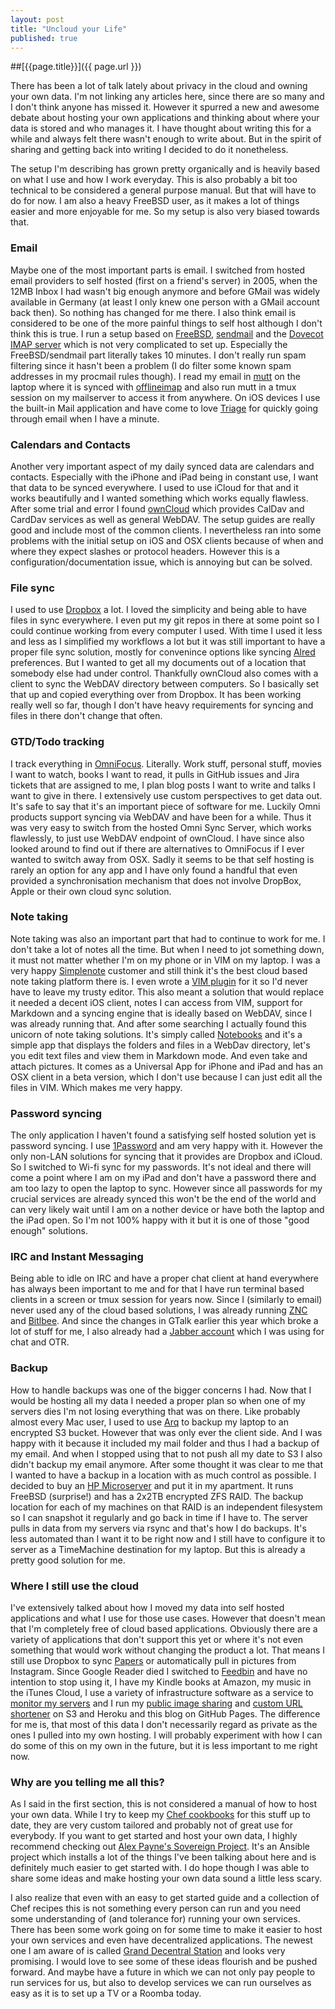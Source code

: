 ```yaml
---
layout: post
title: "Uncloud your Life"
published: true
---
```


##[{{page.title}}]({{ page.url }})

There has been a lot of talk lately about privacy in the cloud and owning
your own data. I'm not linking any articles here, since there are so many
and I don't think anyone has missed it. However it spurred a new and awesome
debate about hosting your own applications and thinking about where your data
is stored and who manages it. I have thought about writing this for a while
and always felt there wasn't enough to write about. But in the spirit of
sharing and getting back into writing I decided to do it nonetheless.

The setup I'm describing has grown pretty organically and is heavily based on
what I use and how I work everyday. This is also probably a bit too technical
to be considered a general purpose manual. But that will have to do for now. I
am also a heavy FreeBSD user, as it makes a lot of things easier and more
enjoyable for me. So my setup is also very biased towards that.

### Email
Maybe one of the most important parts is email. I switched from hosted email
providers to self hosted (first on a friend's server) in 2005, when the 12MB
Inbox I had wasn't big enough anymore and before GMail was widely available in
Germany (at least I only knew one person with a GMail account back then). So
nothing has changed for me there. I also think email is considered to be one
of the more painful things to self host although I don't think this is true. I
run a setup based on [FreeBSD][freebsd], [sendmail][sendmail] and the [Dovecot
IMAP server][dovecot] which is not very complicated to set up. Especially the
FreeBSD/sendmail part literally takes 10 minutes. I don't really run spam
filtering since it hasn't been a problem (I do filter some known spam
addresses in my procmail rules though). I read my email in [mutt][mutt] on the
laptop where it is synced with [offlineimap][offlineimap] and also run mutt in
a tmux session on my mailserver to access it from anywhere. On iOS devices I
use the built-in Mail application and have come to love [Triage][triage] for
quickly going through email when I have a minute.

### Calendars and Contacts
Another very important aspect of my daily synced data are calendars and
contacts. Especially with the iPhone and iPad being in constant use, I want
that data to be synced everywhere. I used to use iCloud for that and it works
beautifully and I wanted something which works equally flawless. After some
trial and error I found [ownCloud][owncloud] which provides CalDav and CardDav
services as well as general WebDAV. The setup guides are really good and
include most of the common clients. I nevertheless ran into some problems
with the initial setup on iOS and OSX clients because of when and where they
expect slashes or protocol headers. However this is a
configuration/documentation issue, which is annoying but can be solved.

### File sync
I used to use [Dropbox][dropbox] a lot. I loved the simplicity and being able
to have files in sync everywhere. I even put my git repos in there at some
point so I could continue working from every computer I used. With time I used
it less and less as I simplified my workflows a lot but it was still important
to have a proper file sync solution, mostly for convenince options like
syncing [Alred][alfred] preferences. But I wanted to get all my documents out
of a location that somebody else had under control. Thankfully ownCloud also
comes with a client to sync the WebDAV directory between computers. So I
basically set that up and copied everything over from Dropbox. It has been
working really well so far, though I don't have heavy requirements for syncing
and files in there don't change that often.

### GTD/Todo tracking
I track everything in [OmniFocus][omnifocus]. Literally. Work stuff, personal
stuff, movies I want to watch, books I want to read, it pulls in GitHub issues
and Jira tickets that are assigned to me, I plan blog posts I want to write
and talks I want to give in there. I extensively use custom perspectives to
get data out. It's safe to say that it's an important piece of software for
me. Luckily Omni products support syncing via WebDAV and have been for a
while. Thus it was very easy to switch from the hosted Omni Sync Server, which
works flawlessly, to just use WebDAV endpoint of ownCloud. I have since also
looked around to find out if there are alternatives to OmniFocus if I ever
wanted to switch away from OSX. Sadly it seems to be that self hosting is
rarely an option for any app and I have only found a handful that even
provided a synchronisation mechanism that does not involve DropBox, Apple or
their own cloud sync solution.

### Note taking
Note taking was also an important part that had to continue to work for me. I
don't take a lot of notes all the time. But when I need to jot something down,
it must not matter whether I'm on my phone or in VIM on my laptop. I was a
very happy [Simplenote][simplenote] customer and still think it's the best
cloud based note taking platform there is. I even wrote a [VIM
plugin][simplenote.vim] for it so I'd never have to leave my trusty editor.
This also meant a solution that would replace it needed a decent iOS client,
notes I can access from VIM, support for Markdown and a syncing engine that is
ideally based on WebDAV, since I was already running that. And after some
searching I actually found this unicorn of note taking solutions. It's simply
called [Notebooks][notebooks] and it's a simple app that displays the folders
and files in a WebDav directory, let's you edit text files and view them in
Markdown mode. And even take and attach pictures. It comes as a Universal App
for iPhone and iPad and has an OSX client in a beta version, which I don't use
because I can just edit all the files in VIM. Which makes me very happy.

### Password syncing
The only application I haven't found a satisfying self hosted solution yet is
password syncing. I use [1Password][1password] and am very happy with it.
However the only non-LAN solutions for syncing that it provides are Dropbox
and iCloud. So I switched to Wi-fi sync for my passwords. It's not ideal and
there will come a point where I am on my iPad and don't have a password there
and am too lazy to open the laptop to sync. However since all passwords for
my crucial services are already synced this won't be the end of the world and
can very likely wait until I am on a nother device or have both the laptop and
the iPad open. So I'm not 100% happy with it but it is one of those "good
enough" solutions.

### IRC and Instant Messaging
Being able to idle on IRC and have a proper chat client at hand everywhere has
always been important to me and for that I have run terminal based clients in
a screen or tmux session for years now. Since I (similarly to email) never
used any of the cloud based solutions, I was already running [ZNC][znc] and
[Bitlbee][bitlbee]. And since the changes in GTalk earlier this year which
broke a lot of stuff for me, I also already had a [Jabber account][jabber]
which I was using for chat and OTR.

### Backup
How to handle backups was one of the bigger concerns I had. Now that I would
be hosting all my data I needed a proper plan so when one of my servers dies
I'm not losing everything that was on there. Like probably almost every Mac
user, I used to use [Arq][arq] to backup my laptop to an encrypted S3 bucket.
However that was only ever the client side. And I was happy with it because
it included my mail folder and thus I had a backup of my email. And when I
stopped using that to not push all my date to S3 I also didn't backup my email
anymore. After some thought it was clear to me that I wanted to have a backup
in a location with as much control as possible. I decided to buy an [HP
Microserver][microserver] and put it in my apartment. It runs FreeBSD
(surprise!) and has a 2x2TB encrypted ZFS RAID. The backup location for each
of my machines on that RAID is an independent filesystem so I can snapshot it
regularly and go back in time if I have to. The server pulls in data from my
servers via rsync and that's how I do backups. It's less automated than I want
it to be right now and I still have to configure it to server as a TimeMachine
destination for my laptop. But this is already a pretty good solution for me.

### Where I still use the cloud
I've extensively talked about how I moved my data into self hosted
applications and what I use for those use cases. However that doesn't mean
that I'm completely free of cloud based applications. Obviously there are a
variety of applications that don't support this yet or where it's not even
something that would work without changing the product a lot. That means I
still use Dropbox to sync [Papers][papers] or automatically pull in pictures
from Instagram. Since Google Reader died I switched to [Feedbin][feedbin] and
have no intention to stop using it, I have my Kindle books at Amazon, my music
in the iTunes Cloud, I use a variety of infrastructure software as a service
to [monitor my servers][monitoring] and I run my [public image
sharing][imagesharing] and [custom URL shortener][katana] on S3 and Heroku and
this blog on GitHub Pages. The difference for me is, that most of this data I
don't necessarily regard as private as the ones I pulled into my own hosting.
I will probably experiment with how I can do some of this on my own in the
future, but it is less important to me right now.

### Why are you telling me all this?
As I said in the first section, this is not considered a manual of how to host
your own data. While I try to keep my [Chef cookbooks][cookbooks] for this
stuff up to date, they are very custom tailored and probably not of great use
for everybody. If you want to get started and host your own data, I highly
recommend checking out [Alex Payne's Sovereign Project][sovereign]. It's an
Ansible project which installs a lot of the things I've been talking about
here and is definitely much easier to get started with. I do hope though I was
able to share some ideas and make hosting your own data sound a little less
scary.

I also realize that even with an easy to get started guide and a collection of
Chef recipes this is not something every person can run and you need some
understanding of (and tolerance for) running your own services. There has been
some work going on for some time to make it easier to host your own services
and even have decentralized applications. The newest one I am aware of is
called [Grand Decentral Station][decentralize] and looks very promising. I
would love to see some of these ideas flourish and be pushed forward. And
maybe have a future in which we can not only pay people to run services for
us, but also to develop services we can run ourselves as easy as it is to set
up a TV or a Roomba today.


[sovereign]: https://github.com/al3x/sovereign
[omnifocus]: http://www.omnigroup.com/omnifocus
[freebsd]: http://www.omnigroup.com/omnifocus
[sendmail]: http://www.omnigroup.com/omnifocus
[mutt]: http://www.omnigroup.com/omnifocus
[dovecot]: http://www.omnigroup.com/omnifocus
[triage]: http://www.omnigroup.com/omnifocus
[owncloud]: http://www.omnigroup.com/omnifocus
[offlineimap]: http://www.omnigroup.com/omnifocus
[dropbox]: http://dropbox.com
[alfred]: http://www.alfredapp.com
[simplenote]: http://simplenote.com
[simplenote.vim]: https://github.com/mrtazz/simplenote.vim
[notebooks]: http://www.notebooksapp.com
[papers]: http://www.papersapp.com
[1password]: https://agilebits.com/onepassword
[arq]: http://www.haystacksoftware.com/arq/
[microserver]: http://www8.hp.com/us/en/products/proliant-servers/product-detail.html?oid=5336619#!tab=features
[feedbin]: https://feedbin.me
[monitoring]: http://www.unwiredcouch.com/2012/09/15/getting-started-with-monitoring.html
[cookbooks]: https://github.com/mrtazz/cookbooks
[jabber]: http://web.jabber.ccc.de
[znc]: http://wiki.znc.in/ZNC
[bitlbee]: http://www.bitlbee.org/main.php/news.r.html
[decentralize]: http://decentralize.it
[imagesharing]: https://github.com/roidrage/s3itch
[katana]: https://github.com/mrtazz/katana
